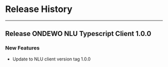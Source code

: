# Release History
*****************

## Release ONDEWO NLU Typescript Client 1.0.0

### New Features
 * Update to NLU client version tag 1.0.0